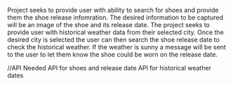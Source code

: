 Project seeks to provide user with ability to search for shoes and provide them the shoe release infomration. 
The desired information to be captured will be an image of the shoe and its release date.
The project seeks to provide user with historical weather data from their selected city.
Once the desired city is selected the user can then search the shoe release date to check the historical weather.
If the weather is sunny a message will be sent to the user to let them know the shoe could be worn on the release date.

//API Needed
API for shoes and release date
API for historical weather dates